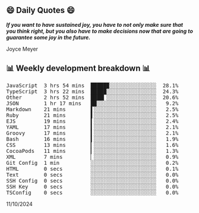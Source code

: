 ## 😄 Daily Quotes 😄

_**If you want to have sustained joy, you have to not only make sure that you think right, but you also have to make decisions now that are going to guarantee some joy in the future.**_

Joyce Meyer



## 📊 Weekly development breakdown 📊

<pre>JavaScript  3 hrs 54 mins  █████▉░░░░░░░░░░░░░░░  28.1%
TypeScript  3 hrs 22 mins  █████░░░░░░░░░░░░░░░░  24.3%
Other       2 hrs 52 mins  ████▎░░░░░░░░░░░░░░░░  20.6%
JSON        1 hr 17 mins   █▉░░░░░░░░░░░░░░░░░░░   9.2%
Markdown    21 mins        ▌░░░░░░░░░░░░░░░░░░░░   2.5%
Ruby        21 mins        ▌░░░░░░░░░░░░░░░░░░░░   2.5%
EJS         19 mins        ▍░░░░░░░░░░░░░░░░░░░░   2.4%
YAML        17 mins        ▍░░░░░░░░░░░░░░░░░░░░   2.1%
Groovy      17 mins        ▍░░░░░░░░░░░░░░░░░░░░   2.1%
Bash        16 mins        ▍░░░░░░░░░░░░░░░░░░░░   1.9%
CSS         13 mins        ▎░░░░░░░░░░░░░░░░░░░░   1.6%
CocoaPods   11 mins        ▎░░░░░░░░░░░░░░░░░░░░   1.3%
XML         7 mins         ▏░░░░░░░░░░░░░░░░░░░░   0.9%
Git Config  1 min          ░░░░░░░░░░░░░░░░░░░░░   0.2%
HTML        0 secs         ░░░░░░░░░░░░░░░░░░░░░   0.1%
Text        0 secs         ░░░░░░░░░░░░░░░░░░░░░   0.0%
SSH Config  0 secs         ░░░░░░░░░░░░░░░░░░░░░   0.0%
SSH Key     0 secs         ░░░░░░░░░░░░░░░░░░░░░   0.0%
TSConfig    0 secs         ░░░░░░░░░░░░░░░░░░░░░   0.0%</pre>

11/10/2024